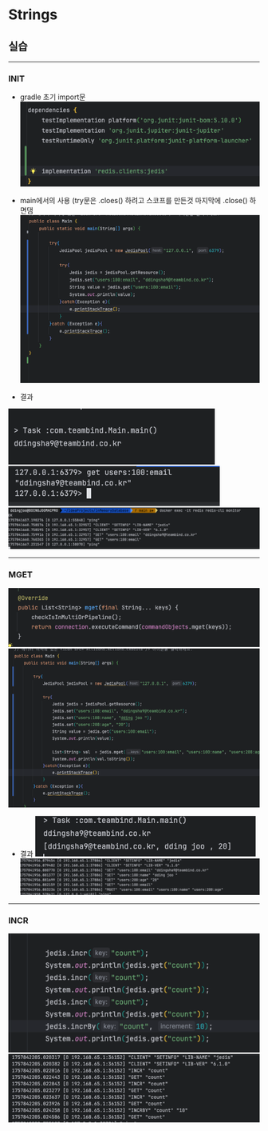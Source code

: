 # Strings 

## 실습

--- 

### INIT

- gradle 초기 import문
![StringsInit.png](images/StringsInit.png)

- main에서의 사용 (try문은 .cloes() 하려고   스코프를 만든것 마지막에 .close() 하면댐
![Strings_main.png](images/Strings_main.png)


- 결과

![Strings_main_redult.png](images/Strings_main_redult.png)
![StringsInterminal.png](images/StringsInterminal.png)
![Strings_monitor.png](images/Strings_monitor.png)



---

### MGET 
![MGet.png](images/MGet.png)
![MGet1.png](images/MGet1.png)


- 결과 
![MgetInSout.png](images/MgetInSout.png)
![Mget_1.png](images/Mget_1.png)

---
### INCR
![Incr_1.png](images/Incr_1.png)
![INcr_2.png](images/INcr_2.png)
